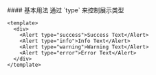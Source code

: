 <cn>
#### 基本用法
通过 `type` 来控制展示类型
</cn>

```tpl
<template>
  <div>
    <Alert type="success">Success Text</Alert>
    <Alert type="info">Info Text</Alert>
    <Alert type="warning">Warning Text</Alert>
    <Alert type="error">Error Text</Alert>
  </div>
</template>
```